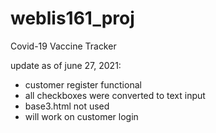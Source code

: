 # weblis161_proj
Covid-19 Vaccine Tracker

update as of june 27, 2021:
- customer register functional
- all checkboxes were converted to text input
- base3.html not used
- will work on customer login
